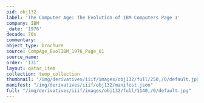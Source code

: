 ```yaml
---
pid: obj132
label: 'The Computer Age: The Evolution of IBM Computers Page 1'
company: IBM
_date: '1976'
decade: 70s
commentary: 
object_type: brochure
source: CompAge_EvolIBM_1976_Page_01
source_name: 
order: '131'
layout: qatar_item
collection: temp_collection
thumbnail: "/img/derivatives/iiif/images/obj132/full/250,/0/default.jpg"
manifest: "/img/derivatives/iiif/obj132/manifest.json"
full: "/img/derivatives/iiif/images/obj132/full/1140,/0/default.jpg"
---
```

